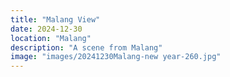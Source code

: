 ```yaml
---
title: "Malang View"
date: 2024-12-30
location: "Malang"
description: "A scene from Malang"
image: "images/20241230Malang-new year-260.jpg"
---
```

